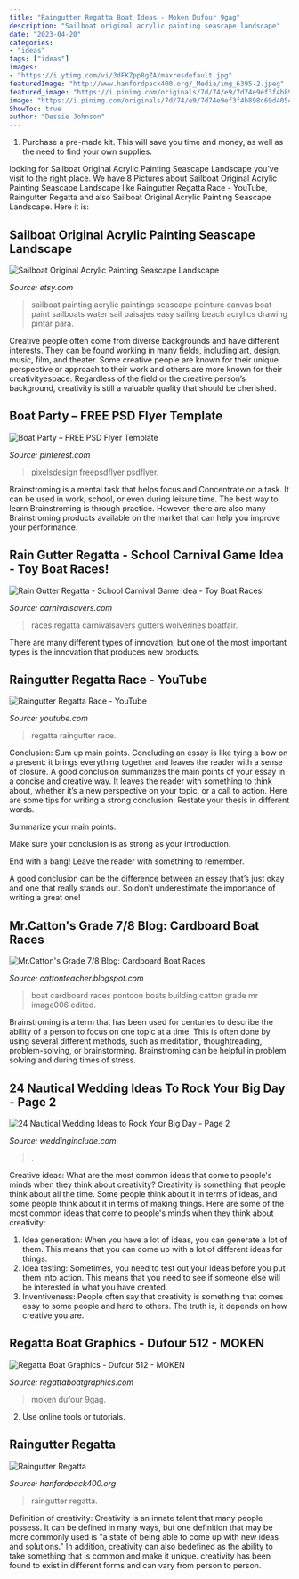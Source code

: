 ```yaml
---
title: "Raingutter Regatta Boat Ideas - Moken Dufour 9gag"
description: "Sailboat original acrylic painting seascape landscape"
date: "2023-04-20"
categories:
- "ideas"
tags: ["ideas"]
images:
- "https://i.ytimg.com/vi/3dFKZpp8gZA/maxresdefault.jpg"
featuredImage: "http://www.hanfordpack400.org/_Media/img_6395-2.jpeg"
featured_image: "https://i.pinimg.com/originals/7d/74/e9/7d74e9ef3f4b898c69d4054c827e7caf.jpg"
image: "https://i.pinimg.com/originals/7d/74/e9/7d74e9ef3f4b898c69d4054c827e7caf.jpg"
ShowToc: true
author: "Dessie Johnson"
---
```



1. Purchase a pre-made kit. This will save you time and money, as well as the need to find your own supplies.

	

		
looking for Sailboat Original Acrylic Painting Seascape Landscape you've visit to the right place. We have 8 Pictures about Sailboat Original Acrylic Painting Seascape Landscape like Raingutter Regatta Race - YouTube, Raingutter Regatta and also Sailboat Original Acrylic Painting Seascape Landscape. Here it is:
		
    
## Sailboat Original Acrylic Painting Seascape Landscape

<img loading=lazy src="https://img0.etsystatic.com/005/0/6281939/il_570xN.375290072_r511.jpg" onerror="this.onerror=null;this.src='https://tse1.mm.bing.net/th?id=OIP.exr-_da_yYTOhno4Gy1PKgHaKX&amp;pid=15.1';" alt="Sailboat Original Acrylic Painting Seascape Landscape">

_Source: etsy.com_

>sailboat painting acrylic paintings seascape peinture canvas boat paint sailboats water sail paisajes easy sailing beach acrylics drawing pintar para. 

	

Creative people often come from diverse backgrounds and have different interests. They can be found working in many fields, including art, design, music, film, and theater. Some creative people are known for their unique perspective or approach to their work and others are more known for their creativityespace. Regardless of the field or the creative person’s background, creativity is still a valuable quality that should be cherished.

    
## Boat Party – FREE PSD Flyer Template

<img loading=lazy src="https://i.pinimg.com/originals/7d/74/e9/7d74e9ef3f4b898c69d4054c827e7caf.jpg" onerror="this.onerror=null;this.src='https://tse1.mm.bing.net/th?id=OIP.AQSu6YBgh3TnKp3gSunwSAHaKY&amp;pid=15.1';" alt="Boat Party – FREE PSD Flyer Template">

_Source: pinterest.com_

>pixelsdesign freepsdflyer psdflyer. 

	

Brainstroming is a mental task that helps focus and Concentrate on a task. It can be used in work, school, or even during leisure time. The best way to learn Brainstroming is through practice. However, there are also many Brainstroming products available on the market that can help you improve your performance.

    
## Rain Gutter Regatta - School Carnival Game Idea - Toy Boat Races!

<img loading=lazy src="https://cdn11.bigcommerce.com/s-sjl48p9/product_images/uploaded_images/rain-gutter-boat-races-school-carnival-game.jpg" onerror="this.onerror=null;this.src='https://tse4.mm.bing.net/th?id=OIP.97DQLAupfOfSndfSPIF4ywHaFS&amp;pid=15.1';" alt="Rain Gutter Regatta - School Carnival Game Idea - Toy Boat Races!">

_Source: carnivalsavers.com_

>races regatta carnivalsavers gutters wolverines boatfair. 

	

There are many different types of innovation, but one of the most important types is the innovation that produces new products.

    
## Raingutter Regatta Race - YouTube

<img loading=lazy src="https://i.ytimg.com/vi/3dFKZpp8gZA/maxresdefault.jpg" onerror="this.onerror=null;this.src='https://tse1.mm.bing.net/th?id=OIP.BIpf__SCTSe8-eK-RuKeUAHaEK&amp;pid=15.1';" alt="Raingutter Regatta Race - YouTube">

_Source: youtube.com_

>regatta raingutter race. 

	

Conclusion: Sum up main points.
Concluding an essay is like tying a bow on a present: it brings everything together and leaves the reader with a sense of closure. A good conclusion summarizes the main points of your essay in a concise and creative way. It leaves the reader with something to think about, whether it’s a new perspective on your topic, or a call to action. Here are some tips for writing a strong conclusion:
 Restate your thesis in different words.

Summarize your main points.

Make sure your conclusion is as strong as your introduction.

End with a bang! Leave the reader with something to remember.

A good conclusion can be the difference between an essay that’s just okay and one that really stands out. So don’t underestimate the importance of writing a great one!

    
## Mr.Catton&#039;s Grade 7/8 Blog: Cardboard Boat Races

<img loading=lazy src="http://4.bp.blogspot.com/-6TvtNu0tkZM/T8OmNrMNbUI/AAAAAAAAAM0/_rUoRJem5wo/s1600/Image006_edited-1.jpg" onerror="this.onerror=null;this.src='https://tse1.mm.bing.net/th?id=OIP.R1gCUMg5ksGFg42wgiuugwAAAA&amp;pid=15.1';" alt="Mr.Catton&#039;s Grade 7/8 Blog: Cardboard Boat Races">

_Source: cattonteacher.blogspot.com_

>boat cardboard races pontoon boats building catton grade mr image006 edited. 

	

Brainstroming is a term that has been used for centuries to describe the ability of a person to focus on one topic at a time. This is often done by using several different methods, such as meditation, thoughtreading, problem-solving, or brainstorming. Brainstroming can be helpful in problem solving and during times of stress.

    
## 24 Nautical Wedding Ideas To Rock Your Big Day - Page 2

<img loading=lazy src="https://www.weddinginclude.com/wp-content/uploads/2017/08/Nautical-Centerpieces-by-Pom-Pom-Planning.jpg" onerror="this.onerror=null;this.src='https://tse3.mm.bing.net/th?id=OIP.Lp0zwvB108tKgwn-W4P7JQHaLH&amp;pid=15.1';" alt="24 Nautical Wedding Ideas to Rock Your Big Day - Page 2">

_Source: weddinginclude.com_

>. 

	

Creative ideas: What are the most common ideas that come to people's minds when they think about creativity?
Creativity is something that people think about all the time. Some people think about it in terms of ideas, and some people think about it in terms of making things. Here are some of the most common ideas that come to people's minds when they think about creativity: 
1. Idea generation: When you have a lot of ideas, you can generate a lot of them. This means that you can come up with a lot of different ideas for things. 
2. Idea testing: Sometimes, you need to test out your ideas before you put them into action. This means that you need to see if someone else will be interested in what you have created. 
3. Inventiveness: People often say that creativity is something that comes easy to some people and hard to others. The truth is, it depends on how creative you are.

    
## Regatta Boat Graphics - Dufour 512 - MOKEN

<img loading=lazy src="https://pro2-bar-s3-cdn-cf2.myportfolio.com/63974dfe28b51c2da5d5a54202c6d7c4/365159f0-ca5c-4d9d-b39b-3bd3ca893ac1_rw_1200.jpg?h=5341f6030526d4e0bbbfdc86f7bb8b05" onerror="this.onerror=null;this.src='https://tse4.mm.bing.net/th?id=OIP.jvgqdHpewAwoaR017FuA5QHaE7&amp;pid=15.1';" alt="Regatta Boat Graphics - Dufour 512 - MOKEN">

_Source: regattaboatgraphics.com_

>moken dufour 9gag. 

	

2. Use online tools or tutorials.

    
## Raingutter Regatta

<img loading=lazy src="http://www.hanfordpack400.org/_Media/img_6395-2.jpeg" onerror="this.onerror=null;this.src='https://tse4.mm.bing.net/th?id=OIP.JnVZSVQXkkIPTUEUpjjuVAHaFP&amp;pid=15.1';" alt="Raingutter Regatta">

_Source: hanfordpack400.org_

>raingutter regatta. 

	

Definition of creativity:
Creativity is an innate talent that many people possess. It can be defined in many ways, but one definition that may be more commonly used is "a state of being able to come up with new ideas and solutions." In addition, creativity can also bedefined as the ability to take something that is common and make it unique. creativity has been found to exist in different forms and can vary from person to person.

